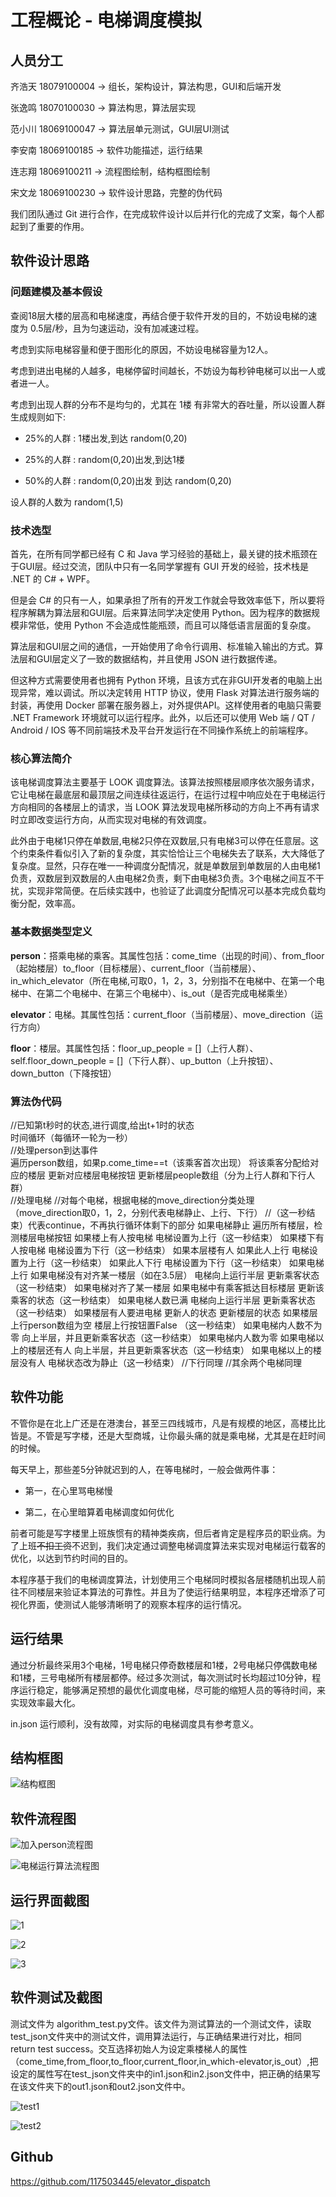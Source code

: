 # 工程概论 - 电梯调度模拟

## 人员分工

齐浩天 18079100004 -> 组长，架构设计，算法构思，GUI和后端开发

张逸鸣 18070100030 -> 算法构思，算法层实现

范小川 18069100047 -> 算法层单元测试，GUI层UI测试

李安南 18069100185 -> 软件功能描述，运行结果

连志翔 18069100211 -> 流程图绘制，结构框图绘制

宋文龙 18069100230 -> 软件设计思路，完整的伪代码

我们团队通过 Git 进行合作，在完成软件设计以后并行化的完成了文案，每个人都起到了重要的作用。

## 软件设计思路

### 问题建模及基本假设

查阅18层大楼的层高和电梯速度，再结合便于软件开发的目的，不妨设电梯的速度为 0.5层/秒，且为匀速运动，没有加减速过程。

考虑到实际电梯容量和便于图形化的原因，不妨设电梯容量为12人。

考虑到进出电梯的人越多，电梯停留时间越长，不妨设为每秒钟电梯可以出一人或者进一人。

考虑到出现人群的分布不是均匀的，尤其在 1楼 有非常大的吞吐量，所以设置人群生成规则如下:

- 25%的人群 : 1楼出发,到达 random(0,20)

- 25%的人群 : random(0,20)出发,到达1楼

- 50%的人群 : random(0,20)出发 到达 random(0,20)

设人群的人数为 random(1,5)

### 技术选型

首先，在所有同学都已经有 C 和 Java 学习经验的基础上，最关键的技术瓶颈在于GUI层。经过交流，团队中只有一名同学掌握有 GUI 开发的经验，技术栈是 .NET 的 C# + WPF。

但是会 C# 的只有一人，如果承担了所有的开发工作就会导致效率低下，所以要将程序解耦为算法层和GUI层。后来算法同学决定使用 Python。因为程序的数据规模非常低，使用 Python 不会造成性能瓶颈，而且可以降低语言层面的复杂度。

算法层和GUI层之间的通信，一开始使用了命令行调用、标准输入输出的方式。算法层和GUI层定义了一致的数据结构，并且使用 JSON 进行数据传递。

但这种方式需要使用者也拥有 Python 环境，且该方式在非GUI开发者的电脑上出现异常，难以调试。所以决定转用 HTTP 协议，使用 Flask 对算法进行服务端的封装，再使用 Docker 部署在服务器上，对外提供API。这样使用者的电脑只需要 .NET Framework 环境就可以运行程序。此外，以后还可以使用 Web 端 / QT / Android / IOS 等不同前端技术及平台开发运行在不同操作系统上的前端程序。

### 核心算法简介

该电梯调度算法主要基于 LOOK 调度算法。该算法按照楼层顺序依次服务请求，它让电梯在最底层和最顶层之间连续往返运行，在运行过程中响应处在于电梯运行方向相同的各楼层上的请求，当 LOOK 算法发现电梯所移动的方向上不再有请求时立即改变运行方向，从而实现对电梯的有效调度。

此外由于电梯1只停在单数层,电梯2只停在双数层,只有电梯3可以停在任意层。这个约束条件看似引入了新的复杂度，其实恰恰让三个电梯失去了联系，大大降低了复杂度。显然，只存在唯一一种调度分配情况，就是单数层到单数层的人由电梯1负责，双数层到双数层的人由电梯2负责，剩下由电梯3负责。3个电梯之间互不干扰，实现非常简便。在后续实践中，也验证了此调度分配情况可以基本完成负载均衡分配，效率高。

### 基本数据类型定义

**person**：搭乘电梯的乘客。其属性包括：come_time（出现的时间）、from_floor（起始楼层）to_floor（目标楼层）、current_floor（当前楼层）、in_which_elevator（所在电梯,可取0，1，2，3，分别指不在电梯中、在第一个电梯中、在第二个电梯中、在第三个电梯中）、is_out（是否完成电梯乘坐）

**elevator**：电梯。其属性包括：current_floor（当前楼层）、move_direction（运行方向）

**floor**：楼层。其属性包括：floor_up_people = []（上行人群）、self.floor_down_people = []（下行人群）、up_button（上升按钮）、down_button（下降按钮）

### 算法伪代码

//已知第t秒时的状态,进行调度,给出t+1时的状态  
时间循环（每循环一轮为一秒）  
     //处理person到达事件  
     遍历person数组，如果p.come_time==t（该乘客首次出现）
        将该乘客分配给对应的楼层
        更新对应楼层电梯按钮
        更新楼层people数组（分为上行人群和下行人群）  
     //处理电梯
    //对每个电梯，根据电梯的move_direction分类处理（move_direction取0，1，2，分别代表电梯静止、上行、下行）
    //（这一秒结束）代表continue，不再执行循环体剩下的部分
    如果电梯静止
        遍历所有楼层，检测楼层电梯按钮
            如果楼上有人按电梯
            电梯设置为上行（这一秒结束）
        如果楼下有人按电梯
            电梯设置为下行（这一秒结束）
        如果本层楼有人
          如果此人上行
              电梯设置为上行（这一秒结束）
          如果此人下行
              电梯设置为下行（这一秒结束）
    如果电梯上行
       如果电梯没有对齐某一楼层（如在3.5层）
           电梯向上运行半层
           更新乘客状态（这一秒结束）
       如果电梯对齐了某一楼层
           如果电梯中有乘客抵达目标楼层
               更新该乘客的状态（这一秒结束）
           如果电梯人数已满
               电梯向上运行半层
               更新乘客状态（这一秒结束）
           如果楼层有人要进电梯
               更新人的状态
               更新楼层的状态
               如果楼层上行person数组为空
                   楼层上行按钮置False
                   （这一秒结束）
           如果电梯内人数不为零
               向上半层，并且更新乘客状态（这一秒结束）
           如果电梯内人数为零
               如果电梯以上的楼层还有人
                   向上半层，并且更新乘客状态（这一秒结束）
               如果电梯以上的楼层没有人
                   电梯状态改为静止（这一秒结束）
//下行同理
//其余两个电梯同理

## 软件功能

不管你是在北上广还是在港澳台，甚至三四线城市，凡是有规模的地区，高楼比比皆是。不管是写字楼，还是大型商城，让你最头痛的就是乘电梯，尤其是在赶时间的时候。

每天早上，那些差5分钟就迟到的人，在等电梯时，一般会做两件事：

- 第一，在心里骂电梯慢

- 第二，在心里暗算着电梯调度如何优化

前者可能是写字楼里上班族惯有的精神类疾病，但后者肯定是程序员的职业病。为了上班~~不扣工资~~不迟到，我们决定通过调整电梯调度算法来实现对电梯运行载客的优化，以达到节约时间的目的。

本程序基于我们的电梯调度算法，计划使用三个电梯同时模拟各层楼随机出现人前往不同楼层来验证本算法的可靠性。并且为了使运行结果明显，本程序还增添了可视化界面，使测试人能够清晰明了的观察本程序的运行情况。

## 运行结果

通过分析最终采用3个电梯，1号电梯只停奇数楼层和1楼，2号电梯只停偶数电梯和1楼，三号电梯所有楼层都停。经过多次测试，每次测试时长均超过10分钟，程序运行稳定，能够满足预想的最优化调度电梯，尽可能的缩短人员的等待时间，来实现效率最大化。

in.json 运行顺利，没有故障，对实际的电梯调度具有参考意义。

## 结构框图

![结构框图](images/结构框图.png)

## 软件流程图

![加入person流程图](images/加入person流程图.png)

![电梯运行算法流程图](images/电梯运行算法流程图.png)

## 运行界面截图

 ![1](images\test3.png)

![2](images\test4.png)

![3](images\test5.png)

## 软件测试及截图

测试文件为 algorithm_test.py文件。该文件为测试算法的一个测试文件，读取test_json文件夹中的测试文件，调用算法运行，与正确结果进行对比，相同return test success。交互选择初始人为设定乘楼梯人的属性（come_time,from_floor,to_floor,current_floor,in_which-elevator,is_out）,把设定的属性写在test_json文件夹中的in1.json和in2.json文件中，把正确的结果写在该文件夹下的out1.json和out2.json文件中。

![test1](images\test1.png)

![test2](images\test2.png)

## Github

<https://github.com/117503445/elevator_dispatch>
